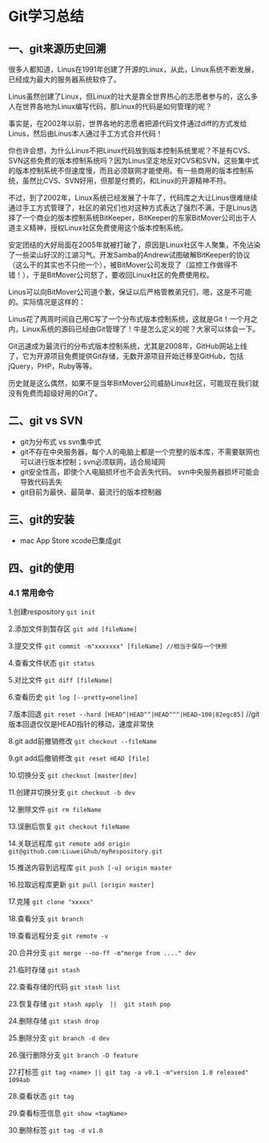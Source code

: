# Git学习总结

## 一、git来源历史回溯
​        很多人都知道，Linus在1991年创建了开源的Linux，从此，Linux系统不断发展，已经成为最大的服务器系统软件了。

​      	Linus虽然创建了Linux，但Linux的壮大是靠全世界热心的志愿者参与的，这么多人在世界各地为Linux编写代码，那Linux的代码是如何管理的呢？

​	事实是，在2002年以前，世界各地的志愿者把源代码文件通过diff的方式发给Linus，然后由Linus本人通过手工方式合并代码！

​	你也许会想，为什么Linus不把Linux代码放到版本控制系统里呢？不是有CVS、SVN这些免费的版本控制系统吗？因为Linus坚定地反对CVS和SVN，这些集中式的版本控制系统不但速度慢，而且必须联网才能使用。有一些商用的版本控制系统，虽然比CVS、SVN好用，但那是付费的，和Linux的开源精神不符。

​	不过，到了2002年，Linux系统已经发展了十年了，代码库之大让Linus很难继续通过手工方式管理了，社区的弟兄们也对这种方式表达了强烈不满，于是Linus选择了一个商业的版本控制系统BitKeeper，BitKeeper的东家BitMover公司出于人道主义精神，授权Linux社区免费使用这个版本控制系统。

​	安定团结的大好局面在2005年就被打破了，原因是Linux社区牛人聚集，不免沾染了一些梁山好汉的江湖习气。开发Samba的Andrew试图破解BitKeeper的协议（这么干的其实也不只他一个），被BitMover公司发现了（监控工作做得不错！），于是BitMover公司怒了，要收回Linux社区的免费使用权。

​	Linus可以向BitMover公司道个歉，保证以后严格管教弟兄们，嗯，这是不可能的。实际情况是这样的：

Linus花了两周时间自己用C写了一个分布式版本控制系统，这就是Git！一个月之内，Linux系统的源码已经由Git管理了！牛是怎么定义的呢？大家可以体会一下。

​	Git迅速成为最流行的分布式版本控制系统，尤其是2008年，GitHub网站上线了，它为开源项目免费提供Git存储，无数开源项目开始迁移至GitHub，包括jQuery，PHP，Ruby等等。

​	历史就是这么偶然，如果不是当年BitMover公司威胁Linux社区，可能现在我们就没有免费而超级好用的Git了。

## 二、git vs SVN
- git为分布式 vs svn集中式
- git不存在中央服务器，每个人的电脑上都是一个完整的版本库，不需要联网也可以进行版本控制；svn必须联网，适合局域网
- git安全性高，即使个人电脑损坏也不会丢失代码。 svn中央服务器损坏可能会导致代码丢失
- git目前为最快、最简单、最流行的版本控制器

## 三、git的安装
- mac App Store xcode已集成git

## 四、git的使用
### 4.1 常用命令
1.创建respository   	 ```git init```

2.添加文件到暂存区   	```git add [fileName]```

3.提交文件     	   ```git commit -m"xxxxxxx" [fileName] //相当于保存一个快照```

4.查看文件状态    ```git status```

5.对比文件        ```git diff [fileName]```

6.查看历史        ```git log [--pretty=oneline]```

7.版本回退        ```git reset --hard [HEAD^|HEAD^^|HEAD^^^|HEAD~100|82egc85]``` //git版本回退仅仅是HEAD指针的移动，速度非常快

8.git add前撤销修改        ```git checkout --fileName``` 

9.git add后撤销修改      ```git reset HEAD [file]```

10.切换分支 ```git checkout [master|dev]```

11.创建并切换分支 ```git checkout -b dev```

12.删除文件   ```git rm fileName```

13.误删后恢复  ```git checkout fileName```

14.关联远程库  ```git remote add origin git@github.com:LiuweiGhub/myRespository.git```

15.推送内容到远程库 ```git push [-u] origin master```

16.拉取远程库更新  ```git pull [origin master]```

17.克隆    ```git clone "xxxxx"```

18.查看分支  ```git branch```

19.查看远程分支 ```git remote -v ```

20.合并分支  ```git merge --no-ff -m"merge from ...." dev``` 

21.临时存储 ```git stash```

22.查看存储的代码 ```git stash list```

23.恢复存储 ```git stash apply  ||  git stash pop```

24.删除存储 ```git stash drop```

25.删除分支  ```git branch -d dev```

26.强行删除分支 ```git branch -D feature```

27.打标签    ```git tag <name> || git tag -a v0.1 -m"version 1.0 released" 1094ab```

28.查看状态  ```git tag```

29.查看标签信息  ```git show <tagName>```

30.删除标签  ```git tag -d v1.0```

